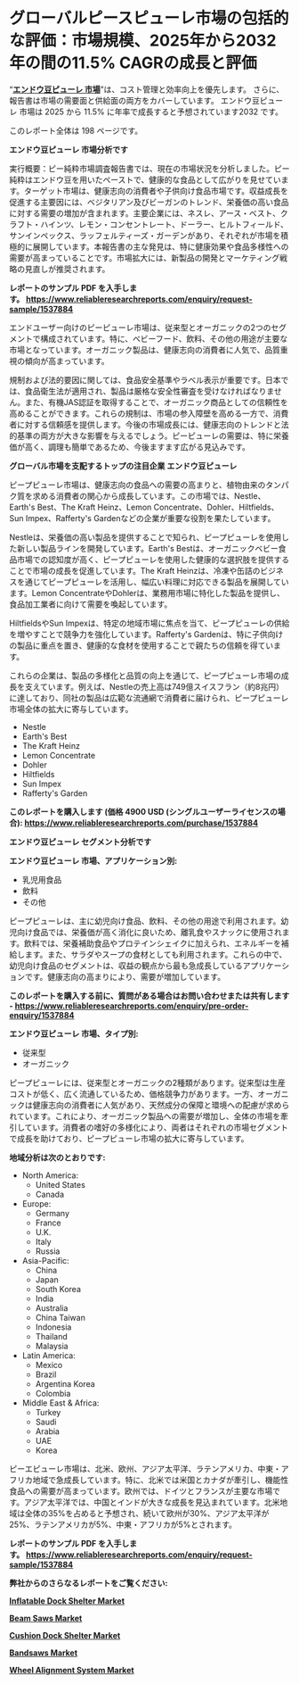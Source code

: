 <p><h1>グローバルピースピューレ市場の包括的な評価：市場規模、2025年から2032年の間の11.5% CAGRの成長と評価</h1></p><p>&ldquo;<strong><a href="https://www.reliableresearchreports.com/pea-puree-r1537884?utm_campaign=107&utm_medium=9&utm_source=Github&utm_content=ia&utm_term=09042025&utm_id=pea-puree">エンドウ豆ピューレ 市場</a></strong>&rdquo;は、コスト管理と効率向上を優先します。 さらに、報告書は市場の需要面と供給面の両方をカバーしています。 エンドウ豆ピューレ 市場は 2025 から 11.5% に年率で成長すると予想されています2032 です。</p>
<p>このレポート全体は 198 ページです。</p>
<p><strong>エンドウ豆ピューレ 市場分析です</strong></p>
<p><p>実行概要：ピー純粋市場調査報告書では、現在の市場状況を分析しました。ピー純粋はエンドウ豆を用いたペーストで、健康的な食品として広がりを見せています。ターゲット市場は、健康志向の消費者や子供向け食品市場です。収益成長を促進する主要因には、ベジタリアン及びビーガンのトレンド、栄養価の高い食品に対する需要の増加が含まれます。主要企業には、ネスレ、アース・ベスト、クラフト・ハインツ、レモン・コンセントレート、ドーラー、ヒルトフィールド、サンインペックス、ラッフェルティーズ・ガーデンがあり、それぞれが市場を積極的に展開しています。本報告書の主な発見は、特に健康効果や食品多様性への需要が高まっていることです。市場拡大には、新製品の開発とマーケティング戦略の見直しが推奨されます。</p></p>
<p><strong>レポートのサンプル PDF を入手します。&nbsp;<a href="https://www.reliableresearchreports.com/enquiry/request-sample/1537884?utm_campaign=107&utm_medium=9&utm_source=Github&utm_content=ia&utm_term=09042025&utm_id=pea-puree">https://www.reliableresearchreports.com/enquiry/request-sample/1537884</a></strong></p>
<p><p>エンドユーザー向けのピーピューレ市場は、従来型とオーガニックの2つのセグメントで構成されています。特に、ベビーフード、飲料、その他の用途が主要な市場となっています。オーガニック製品は、健康志向の消費者に人気で、品質重視の傾向が高まっています。</p><p>規制および法的要因に関しては、食品安全基準やラベル表示が重要です。日本では、食品衛生法が適用され、製品は厳格な安全性審査を受けなければなりません。また、有機JAS認証を取得することで、オーガニック商品としての信頼性を高めることができます。これらの規制は、市場の参入障壁を高める一方で、消費者に対する信頼感を提供します。今後の市場成長には、健康志向のトレンドと法的基準の両方が大きな影響を与えるでしょう。ピーピューレの需要は、特に栄養価が高く、調理も簡単であるため、今後ますます広がる見込みです。</p></p>
<p><strong>グローバル市場を支配するトップの注目企業 エンドウ豆ピューレ</strong></p>
<p><p>ピープピューレ市場は、健康志向の食品への需要の高まりと、植物由来のタンパク質を求める消費者の関心から成長しています。この市場では、Nestle、Earth's Best、The Kraft Heinz、Lemon Concentrate、Dohler、Hiltfields、Sun Impex、Rafferty's Gardenなどの企業が重要な役割を果たしています。</p><p>Nestleは、栄養価の高い製品を提供することで知られ、ピープピューレを使用した新しい製品ラインを開発しています。Earth's Bestは、オーガニックベビー食品市場での認知度が高く、ピープピューレを使用した健康的な選択肢を提供することで市場の成長を促進しています。The Kraft Heinzは、冷凍や缶詰のビジネスを通じてピープピューレを活用し、幅広い料理に対応できる製品を展開しています。Lemon ConcentrateやDohlerは、業務用市場に特化した製品を提供し、食品加工業者に向けて需要を喚起しています。</p><p>HiltfieldsやSun Impexは、特定の地域市場に焦点を当て、ピープピューレの供給を増やすことで競争力を強化しています。Rafferty's Gardenは、特に子供向けの製品に重点を置き、健康的な食材を使用することで親たちの信頼を得ています。</p><p>これらの企業は、製品の多様化と品質の向上を通じて、ピープピューレ市場の成長を支えています。例えば、Nestleの売上高は749億スイスフラン（約8兆円）に達しており、同社の製品は広範な流通網で消費者に届けられ、ピープピューレ市場全体の拡大に寄与しています。</p></p>
<p><ul><li>Nestle</li><li>Earth's Best</li><li>The Kraft Heinz</li><li>Lemon Concentrate</li><li>Dohler</li><li>Hiltfields</li><li>Sun Impex</li><li>Rafferty's Garden</li></ul></p>
<p><strong>このレポートを購入します (価格 4900 USD (シングルユーザーライセンスの場合):&nbsp;<a href="https://www.reliableresearchreports.com/purchase/1537884?utm_campaign=107&utm_medium=9&utm_source=Github&utm_content=ia&utm_term=09042025&utm_id=pea-puree">https://www.reliableresearchreports.com/purchase/1537884</a></strong></p>
<p><strong>エンドウ豆ピューレ セグメント分析です</strong></p>
<p><strong>エンドウ豆ピューレ 市場、アプリケーション別:</strong></p>
<p><ul><li>乳児用食品</li><li>飲料</li><li>その他</li></ul></p>
<p><p>ピープピューレは、主に幼児向け食品、飲料、その他の用途で利用されます。幼児向け食品では、栄養価が高く消化に良いため、離乳食やスナックに使用されます。飲料では、栄養補助食品やプロテインシェイクに加えられ、エネルギーを補給します。また、サラダやスープの食材としても利用されます。これらの中で、幼児向け食品のセグメントは、収益の観点から最も急成長しているアプリケーションです。健康志向の高まりにより、需要が増加しています。</p></p>
<p><strong>このレポートを購入する前に、質問がある場合はお問い合わせまたは共有します - <a href="https://www.reliableresearchreports.com/enquiry/pre-order-enquiry/1537884?utm_campaign=107&utm_medium=9&utm_source=Github&utm_content=ia&utm_term=09042025&utm_id=pea-puree">https://www.reliableresearchreports.com/enquiry/pre-order-enquiry/1537884</a></strong></p>
<p><strong>エンドウ豆ピューレ 市場、タイプ別:</strong></p>
<p><ul><li>従来型</li><li>オーガニック</li></ul></p>
<p><p>ピープピューレには、従来型とオーガニックの2種類があります。従来型は生産コストが低く、広く流通しているため、価格競争力があります。一方、オーガニックは健康志向の消費者に人気があり、天然成分の保障と環境への配慮が求められています。これにより、オーガニック製品への需要が増加し、全体の市場を牽引しています。消費者の嗜好の多様化により、両者はそれぞれの市場セグメントで成長を助けており、ピープピューレ市場の拡大に寄与しています。</p></p>
<p><strong>地域分析は次のとおりです:</strong></p>
<p><ul>
    <li>
        North America:
        <ul>
            <li>United States</li>
            <li>Canada</li>
        </ul>
    </li>
    <li>
        Europe:
        <ul>
            <li>Germany</li>
            <li>France</li>
            <li>U.K.</li>
            <li>Italy</li>
            <li>Russia</li>
        </ul>
    </li>
    <li>
        Asia-Pacific:
        <ul>
            <li>China</li>
            <li>Japan</li>
            <li>South Korea</li>
            <li>India</li>
            <li>Australia</li>
            <li>China Taiwan</li>
            <li>Indonesia</li>
            <li>Thailand</li>
            <li>Malaysia</li>
        </ul>
    </li>
    <li>
        Latin America:
        <ul>
            <li>Mexico</li>
            <li>Brazil</li>
            <li>Argentina Korea</li>
            <li>Colombia</li>
        </ul>
    </li>
    <li>
        Middle East & Africa:
        <ul>
            <li>Turkey</li>
            <li>Saudi</li>
            <li>Arabia</li>
            <li>UAE</li>
            <li>Korea</li>
        </ul>
    </li>
    </ul></p>
<p><p>ピーエピューレ市場は、北米、欧州、アジア太平洋、ラテンアメリカ、中東・アフリカ地域で急成長しています。特に、北米では米国とカナダが牽引し、機能性食品への需要が高まっています。欧州では、ドイツとフランスが主要な市場です。アジア太平洋では、中国とインドが大きな成長を見込まれています。北米地域は全体の35%を占めると予想され、続いて欧州が30%、アジア太平洋が25%、ラテンアメリカが5%、中東・アフリカが5%とされます。</p></p>
<p><strong>レポートのサンプル PDF を入手します。&nbsp;<a href="https://www.reliableresearchreports.com/enquiry/request-sample/1537884?utm_campaign=107&utm_medium=9&utm_source=Github&utm_content=ia&utm_term=09042025&utm_id=pea-puree">https://www.reliableresearchreports.com/enquiry/request-sample/1537884</a></strong></p>
<p><strong></strong></p>
<p><strong></strong></p>
<p><strong></strong></p>
<p><strong></strong></p>
<p><strong>弊社からのさらなるレポートをご覧ください:</strong></p>
<p><strong><p><a href="https://github.com/siertnamba7u/Market-Research-Report-List-1/blob/main/inflatable-dock-shelter-market.md?utm_campaign=107&utm_medium=9&utm_source=Github&utm_content=ia&utm_term=09042025&utm_id=pea-puree">Inflatable Dock Shelter Market</a></p><p><a href="https://github.com/pilukypalis/Market-Research-Report-List-1/blob/main/beam-saws-market.md?utm_campaign=107&utm_medium=9&utm_source=Github&utm_content=ia&utm_term=09042025&utm_id=pea-puree">Beam Saws Market</a></p><p><a href="https://github.com/zakkistuey/Market-Research-Report-List-1/blob/main/cushion-dock-shelter-market.md?utm_campaign=107&utm_medium=9&utm_source=Github&utm_content=ia&utm_term=09042025&utm_id=pea-puree">Cushion Dock Shelter Market</a></p><p><a href="https://github.com/jugutstam/Market-Research-Report-List-1/blob/main/bandsaws-market.md?utm_campaign=107&utm_medium=9&utm_source=Github&utm_content=ia&utm_term=09042025&utm_id=pea-puree">Bandsaws Market</a></p><p><a href="https://github.com/boyertrull4r/Market-Research-Report-List-1/blob/main/wheel-alignment-system-market.md?utm_campaign=107&utm_medium=9&utm_source=Github&utm_content=ia&utm_term=09042025&utm_id=pea-puree">Wheel Alignment System Market</a></p></strong></p>